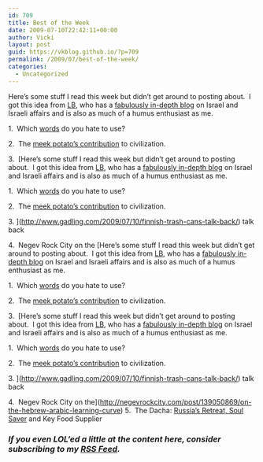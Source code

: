 ```yaml
---
id: 709
title: Best of the Week
date: 2009-07-10T22:42:11+00:00
author: Vicki
layout: post
guid: https://vkblog.github.io/?p=709
permalink: /2009/07/best-of-the-week/
categories:
  - Uncategorized
---
```

Here&#8217;s some stuff I read this week but didn&#8217;t get around to posting about.  I got this idea from [LB](http://occidentalisraeli.com/), who has a [fabulously in-depth blog](http://occidentalisraeli.com/) on Israel and Israeli affairs and is also as much of a humus enthusiast as me.

1.  Which [words](http://www.harpyness.com/2009/07/10/a-word-about-words/) do you hate to use?
  
2.  The [meek potato&#8217;s contribution](http://papers.nber.org/papers/w15157#fromrss) to civilization.
  
3.  [Here&#8217;s some stuff I read this week but didn&#8217;t get around to posting about.  I got this idea from [LB](http://occidentalisraeli.com/), who has a [fabulously in-depth blog](http://occidentalisraeli.com/) on Israel and Israeli affairs and is also as much of a humus enthusiast as me.

1.  Which [words](http://www.harpyness.com/2009/07/10/a-word-about-words/) do you hate to use?
  
2.  The [meek potato&#8217;s contribution](http://papers.nber.org/papers/w15157#fromrss) to civilization.
  
3. ](http://www.gadling.com/2009/07/10/finnish-trash-cans-talk-back/) talk back
  
4.  Negev Rock City on the [Here&#8217;s some stuff I read this week but didn&#8217;t get around to posting about.  I got this idea from [LB](http://occidentalisraeli.com/), who has a [fabulously in-depth blog](http://occidentalisraeli.com/) on Israel and Israeli affairs and is also as much of a humus enthusiast as me.

1.  Which [words](http://www.harpyness.com/2009/07/10/a-word-about-words/) do you hate to use?
  
2.  The [meek potato&#8217;s contribution](http://papers.nber.org/papers/w15157#fromrss) to civilization.
  
3.  [Here&#8217;s some stuff I read this week but didn&#8217;t get around to posting about.  I got this idea from [LB](http://occidentalisraeli.com/), who has a [fabulously in-depth blog](http://occidentalisraeli.com/) on Israel and Israeli affairs and is also as much of a humus enthusiast as me.

1.  Which [words](http://www.harpyness.com/2009/07/10/a-word-about-words/) do you hate to use?
  
2.  The [meek potato&#8217;s contribution](http://papers.nber.org/papers/w15157#fromrss) to civilization.
  
3. ](http://www.gadling.com/2009/07/10/finnish-trash-cans-talk-back/) talk back
  
4.  Negev Rock City on the](http://negevrockcity.com/post/139050869/on-the-hebrew-arabic-learning-curve) 5.  The Dacha: [Russia&#8217;s Retreat, Soul Saver](http://www.jamestown.org/programs/edm/single/?tx_ttnews[tt_news]=35248&cHash=44d18fb209) and Key Food Supplier

### _If you even LOL&#8217;ed a little at the content here, consider subscribing to my [RSS Feed](https://vkblog.github.io/?feed=rss2)._